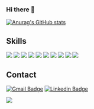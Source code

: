 ### Hi there 👋

[![Anurag's GitHub stats](https://github-readme-stats.vercel.app/api?username=edelcustodio&theme=gruvbox)](https://github.com/anuraghazra/github-readme-stats)

## Skills

![](https://img.shields.io/badge/Framework-662379?style=for-the-badge&logo=.net&logoColor=white)
![](https://img.shields.io/badge/Core-4fa8f0?style=for-the-badge&logo=.net&logoColor=white)
![](https://img.shields.io/badge/JavaScript-F7DF1E?style=for-the-badge&logo=javascript&logoColor=black)
![](https://img.shields.io/badge/TypeScript-007ACC?style=for-the-badge&logo=typescript&logoColor=white)
![](https://img.shields.io/badge/React-20232A?style=for-the-badge&logo=react&logoColor=61DAFB)
![](https://img.shields.io/badge/Angular-DD0031?style=for-the-badge&logo=angular&logoColor=white)
![](https://img.shields.io/badge/Node.js-43853D?style=for-the-badge&logo=node.js&logoColor=white)
![](https://img.shields.io/badge/HTML5-E34F26?style=for-the-badge&logo=html5&logoColor=white)
![](https://img.shields.io/badge/CSS3-1572B6?style=for-the-badge&logo=css3&logoColor=white)
![](https://img.shields.io/badge/Git-F05032?style=for-the-badge&logo=git&logoColor=white)

## Contact

[![Gmail Badge](https://img.shields.io/badge/-Gmail-c14438?style=for-the-badge&logo=Gmail&logoColor=white&link=mailto:edelcustodiofrias@gmail.com)](mailto:edelcustodiofrias@gmail.com)
[![Linkedin Badge](https://img.shields.io/badge/-LinkedIn-blue?style=for-the-badge&logo=Linkedin&logoColor=white&link=https://www.linkedin.com/in/edelcustodio/)](https://www.linkedin.com/in/edelcustodio/)

![](https://visitor-badge.glitch.me/badge?page_id=edelcustodio)

<!--
**edelCustodio/edelCustodio** is a ✨ _special_ ✨ repository because its `README.md` (this file) appears on your GitHub profile.

Here are some ideas to get you started:

- 🔭 I’m currently working on ...
- 🌱 I’m currently learning ...
- 👯 I’m looking to collaborate on ...
- 🤔 I’m looking for help with ...
- 💬 Ask me about ...
- 📫 How to reach me: ...
- 😄 Pronouns: ...
- ⚡ Fun fact: ...
-->
